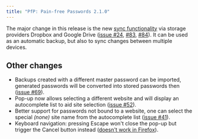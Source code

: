 ```yaml
---
title: "PfP: Pain-free Passwords 2.1.0"
---
```


The major change in this release is the new [sync functionality](/documentation/sync/) via storage providers Dropbox and Google Drive ([issue #24](https://github.com/palant/pfp/issues/24), [#83](https://github.com/palant/pfp/issues/83), [#84](https://github.com/palant/pfp/issues/84)). It can be used as an automatic backup, but also to sync changes between multiple devices.

## Other changes

* Backups created with a different master password can be imported, generated passwords will be converted into stored passwords then ([issue #69](https://github.com/palant/pfp/issues/69)).
* Pop-up now allows selecting a different website and will display an autocomplete list to aid site selection ([issue #52](https://github.com/palant/pfp/issues/52)).
* Better support for passwords not bound to a website, one can select the special *(none)* site name from the autocomplete list ([issue #41](https://github.com/palant/pfp/issues/41)).
* Keyboard navigation: pressing Escape won't close the pop-up but trigger the Cancel button instead ([doesn't work in Firefox](https://bugzil.la/1443758)).
